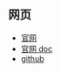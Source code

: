 
## 网页

- [官网](https://longhorn.io/)
- [官网 doc](https://longhorn.io/docs/)
- [github](https://github.com/longhorn/longhorn)
